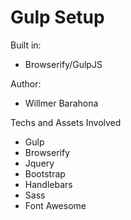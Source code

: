 # Gulp Setup
Built in:
 - Browserify/GulpJS

Author:
 - Willmer Barahona

Techs and Assets Involved
 - Gulp
 - Browserify
 - Jquery
 - Bootstrap
 - Handlebars
 - Sass
 - Font Awesome
